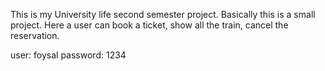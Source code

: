This is my University life second semester project. Basically this is a small project.
Here a user can book a ticket, show all the train, cancel the reservation.


user: foysal
password: 1234
